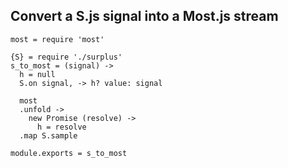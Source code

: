 Convert a S.js signal into a Most.js stream
-------------------------------------------

    most = require 'most'

    {S} = require './surplus'
    s_to_most = (signal) ->
      h = null
      S.on signal, -> h? value: signal

      most
      .unfold ->
        new Promise (resolve) ->
          h = resolve
      .map S.sample

    module.exports = s_to_most
